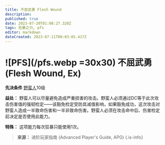 ```yaml
---
title: 不屈武勇 Flesh Wound
description: 
published: true
date: 2023-07-20T01:08:27.320Z
tags: 狂暴之力, pfs
editor: markdown
dateCreated: 2023-07-11T00:03:05.417Z
---
```


# ![PFS](/pfs.webp =30x30) 不屈武勇 (Flesh Wound, Ex)

**先决条件** [野蛮人](/野蛮人)10级

**益处：** 野蛮人可以尽量避免造成严重损害的攻击。野蛮人必须通过DC等于此次攻击伤害值的强韧检定——该豁免检定受防具减值影响，如果豁免成功，这次攻击对野蛮人造成一半致命伤害和一半非致命伤害。野蛮人必须在攻击命中后、伤害检定前决定是否使用此能力。

**特殊：** 这项能力每次狂暴只能使用1次。

> **来源：** 进阶玩家指南 (Advanced Player's Guide, APG)
{.is-info}

